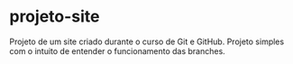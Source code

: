 # projeto-site
Projeto de um site criado durante o curso de Git e GitHub. Projeto simples com o intuito de entender o funcionamento das branches.
